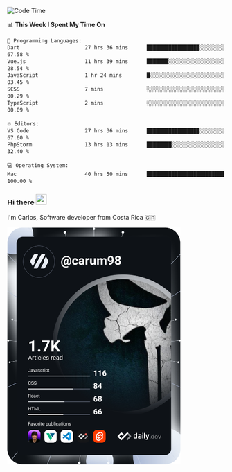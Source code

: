 
<!--START_SECTION:waka-->
![Code Time](http://img.shields.io/badge/Code%20Time-9%2C940%20hrs%2035%20mins-blue)

📊 **This Week I Spent My Time On** 

```text
💬 Programming Languages: 
Dart                     27 hrs 36 mins      █████████████████░░░░░░░░   67.58 % 
Vue.js                   11 hrs 39 mins      ███████░░░░░░░░░░░░░░░░░░   28.54 % 
JavaScript               1 hr 24 mins        █░░░░░░░░░░░░░░░░░░░░░░░░   03.45 % 
SCSS                     7 mins              ░░░░░░░░░░░░░░░░░░░░░░░░░   00.29 % 
TypeScript               2 mins              ░░░░░░░░░░░░░░░░░░░░░░░░░   00.09 % 

🔥 Editors: 
VS Code                  27 hrs 36 mins      █████████████████░░░░░░░░   67.60 % 
PhpStorm                 13 hrs 13 mins      ████████░░░░░░░░░░░░░░░░░   32.40 % 

💻 Operating System: 
Mac                      40 hrs 50 mins      █████████████████████████   100.00 % 
```


<!--END_SECTION:waka-->

### Hi there <img src="https://media.giphy.com/media/hvRJCLFzcasrR4ia7z/giphy.gif" width="25px" height="25px">

I'm Carlos, Software developer from Costa Rica 🇨🇷

<a href="https://app.daily.dev/carum98"><img src="https://github.com/carum98/carum98/blob/main/devcard.svg" width="400" alt="Carlos Umaña Acevedo's Dev Card"/></a>
